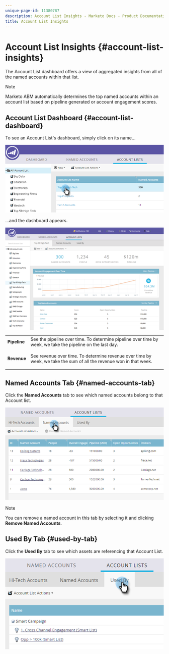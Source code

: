 ```yaml
---
unique-page-id: 11380787
description: Account List Insights - Marketo Docs - Product Documentation
title: Account List Insights
---
```


# Account List Insights {#account-list-insights}

The Account List dashboard offers a view of aggregated insights from all of the named accounts within that list.

>[!NOTE]
>
>Marketo ABM automatically determines the top named accounts within an account list based on pipeline generated or account engagement scores.

## Account List Dashboard {#account-list-dashboard}

To see an Account List's dashboard, simply click on its name...

![](assets/one-new.png)

...and the dashboard appears.

![](assets/two-new-1.png)

<table> 
 <tbody> 
  <tr> 
   <td colspan="1"><strong>Pipeline</strong></td> 
   <td colspan="1">See the pipeline over time. To determine pipeline over time by week, we take the pipeline on the last day.</td> 
  </tr> 
  <tr> 
   <td><strong>Revenue</strong></td> 
   <td><p>See revenue over time. To determine revenue over time by week, we take the sum of all the revenue won in that week.</p></td> 
  </tr> 
 </tbody> 
</table>

## Named Accounts Tab {#named-accounts-tab}

Click the **Named Accounts** tab to see which named accounts belong to that Account list.

![](assets/three-1.png)

>[!NOTE]
>
>You can remove a named account in this tab by selecting it and clicking **Remove Named Accounts**.

## Used By Tab {#used-by-tab}

Click the **Used By** tab to see which assets are referencing that Account List.

![](assets/four-2.png)

